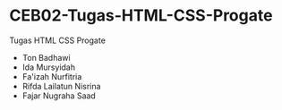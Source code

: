 # CEB02-Tugas-HTML-CSS-Progate
Tugas HTML CSS Progate

- Ton Badhawi
- Ida Mursyidah
- Fa'izah Nurfitria
- Rifda Lailatun Nisrina
- Fajar Nugraha Saad
